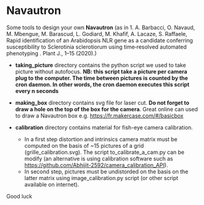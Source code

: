 # Navautron
Some tools to design your own **Navautron**
(as in 1. A. Barbacci, O. Navaud, M. Mbengue, M. Barascud, L. Godiard, M. Khafif, A. Lacaze, S. Raffaele, 
Rapid identification of an Arabidopsis NLR gene as a candidate conferring susceptibility to Sclerotinia 
sclerotiorum using time‐resolved automated phenotyping . Plant J., 1–15 (2020).)

- **taking_picture** directory contains the python script we used to take picture without autofocus. 
 **NB: this script take a picture per camera plug to the computer. The time between pictures is counted 
 by the cron daemon. In other words, the cron daemon executes this script every n seconds**
 
 - **making_box** directory contains svg file for laser cut. **Do not forget to draw a hole on the top of the box for the camera**. 
 Great online can used to draw a Navautron box e.g. https://fr.makercase.com/#/basicbox
 
 - **calibration** directory contains material for fish-eye camera calibration. 
      - In a first step distortion and intrinsics camera matrix must be computed on the basis of ~15 pictures of a grid (grille_calibration.svg). 
 The script to_calibrate_a_cam.py can be modify (an alternative is using calibration software such as https://github.com/Abhijit-2592/camera_calibration_API). 
      - In second step, pictures must be undistorded on the basis on the latter matrix using image_calibration.py script (or other script available on internet).
  
  Good luck
